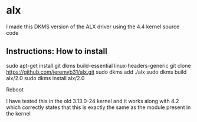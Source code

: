 # alx
I made this DKMS version of the ALX driver using the 4.4 kernel source code 

## Instructions: How to install

sudo apt-get install git dkms build-essential linux-headers-generic
git clone https://github.com/jeremyb31/alx.git
sudo dkms add ./alx
sudo dkms build alx/2.0
sudo dkms install alx/2.0

Reboot

I have tested this in the old 3.13.0-24 kernel and it works along with 4.2 which correctly states that this is exactly the same as the module present in the kernel
